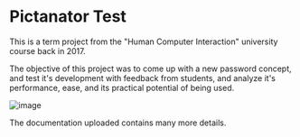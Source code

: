 # Pictanator Test
This is a term project from the "Human Computer Interaction" university course back in 2017.

The objective of this project was to come up with a new password concept, and test it's development with feedback from students, and analyze it's performance, ease, and its practical potential of being used.

![image](https://user-images.githubusercontent.com/96930162/147993513-efdb14f0-7863-4261-9834-23703ff7df5c.png)

The documentation uploaded contains many more details.
